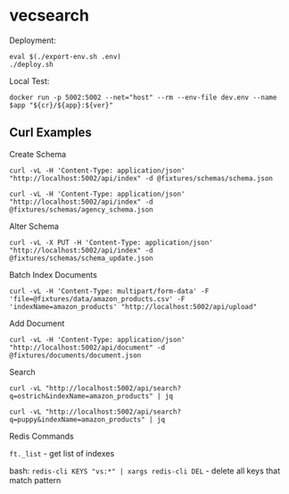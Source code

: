 # vecsearch

Deployment:

    eval $(./export-env.sh .env)
    ./deploy.sh


Local Test:

    docker run -p 5002:5002 --net="host" --rm --env-file dev.env --name $app "${cr}/${app}:${ver}"


## Curl Examples

Create Schema

    curl -vL -H 'Content-Type: application/json' "http://localhost:5002/api/index" -d @fixtures/schemas/schema.json

    curl -vL -H 'Content-Type: application/json' "http://localhost:5002/api/index" -d @fixtures/schemas/agency_schema.json

Alter Schema

    curl -vL -X PUT -H 'Content-Type: application/json' "http://localhost:5002/api/index" -d @fixtures/schemas/schema_update.json


Batch Index Documents

    curl -vL -H 'Content-Type: multipart/form-data' -F 'file=@fixtures/data/amazon_products.csv' -F 'indexName=amazon_products' "http://localhost:5002/api/upload"


Add Document

    curl -vL -H 'Content-Type: application/json' "http://localhost:5002/api/document" -d @fixtures/documents/document.json


Search

    curl -vL "http://localhost:5002/api/search?q=ostrich&indexName=amazon_products" | jq

    curl -vL "http://localhost:5002/api/search?q=puppy&indexName=amazon_products" | jq

Redis Commands

`ft._list` - get list of indexes

bash: `redis-cli KEYS "vs:*" | xargs redis-cli DEL` - delete all keys that match pattern